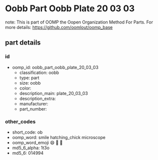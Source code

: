 # Oobb Part Oobb Plate 20 03 03  

note: This is part of OOMP the Oopen Organization Method For Parts. For more details: https://github.com/oomlout/oomp_base

##  part details





### id
* oomp_id: oobb_part_oobb_plate_20_03_03
  * classification: oobb
  * type: part
  * size: oobb
  * color: 
  * description_main: plate_20_03_03
  * description_extra: 
  * manufacturer: 
  * part_number: 

### other_codes
* short_code: ob
* oomp_word: smile hatching_chick microscope
* oomp_word_emoji :smile: :hatching_chick: :microscope:
* md5_6_alpha: 1t3o
* md5_6: 014994